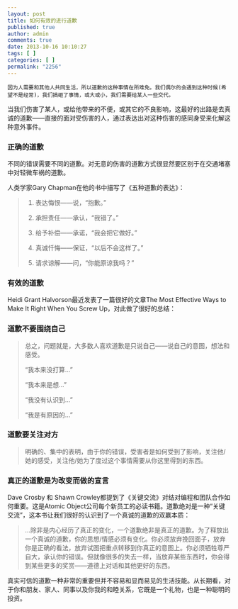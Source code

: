```yaml
---
layout: post
title: 如何有效的进行道歉
published: true
author: admin
comments: true
date: 2013-10-16 10:10:27
tags: [ ]
categories: [ ]
permalink: "2256"
---
```


  
    因为人需要和其他人共同生活，所以道歉的这种事情在所难免。我们偶尔的会遇到这种时候(希望不是经常)，我们搞砸了事情，或大或小，我们需要给某人一些交代。
  


当我们伤害了某人，或给他带来的不便，或其它的不良影响，这最好的出路是去真诚的道歉——直接的面对受伤害的人，通过表达出对这种伤害的感同身受来化解这种意外事件。

### 正确的道歉

不同的错误需要不同的道歉。对无意的伤害的道歉方式很显然要区别于在交通堵塞中对轻微车祸的道歉。

人类学家Gary Chapman在他的书中描写了《五种道歉的表达》：

> 1. 表达悔恨——说，“抱歉。”
> 
> 2. 承担责任——承认，“我错了。”
> 
> 3. 给予补偿——承诺，“我会把它做好。”
> 
> 4. 真诚忏悔——保证，“以后不会这样了。”
> 
> 5. 请求谅解——问，“你能原谅我吗？”

### 有效的道歉

Heidi Grant Halvorson最近发表了一篇很好的文章The Most Effective Ways to Make It Right When You Screw Up，对此做了很好的总结：

### 道歉不要围绕自己

> 总之，问题就是，大多数人喜欢道歉是只说自己——说自己的意图，想法和感受。
> 
> “我本来没打算…”
> 
> “我本来是想…”
> 
> “我没有认识到…”
> 
> “我是有原因的…”

### 道歉要关注对方

> 明确的、集中的表明，由于你的错误，受害者是如何受到了影响，关注他/她的感受，关注他/她为了度过这个事情需要从你这里得到的东西。

### 真正的道歉是为改变而做的宣言

Dave Crosby 和 Shawn Crowley都提到了《关键交流》对结对编程和团队合作如何重要。这是Atomic Object公司每个新员工的必读书籍。道歉绝对是一种“关键交流”，这本书让我们很好的认识到了一个真诚的道歉的双赢本质：

> …除非是内心经历了真正的变化，一个道歉绝非是真正的道歉。为了释放出一个真诚的道歉，你的思想/情感必须有变化。你必须放弃挽回面子，放弃你是正确的看法，放弃试图把重点转移到你真正的意图上。你必须牺牲尊严自大，承认你的错误。但就像很多的失去一样，当放弃某些东西时，你会得到某些更多的奖赏——道德上对话和其他更好的东西。

真实可信的道歉一种非常的重要但并不容易和显而易见的生活技能。从长期看，对于你和朋友、家人、同事以及你我的和睦关系，它既是一个礼物，也是一种聪明的投资。